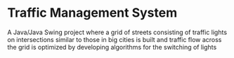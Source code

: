 # Traffic Management System

A Java/Java Swing project where a grid of streets consisting of traffic lights on intersections similar to those in big cities is built and
traffic flow across the grid is optimized by developing algorithms for the switching of lights